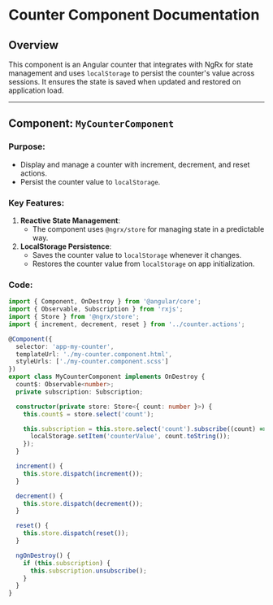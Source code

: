# Counter Component Documentation

## Overview
This component is an Angular counter that integrates with NgRx for state management and uses `localStorage` to persist the counter's value across sessions. It ensures the state is saved when updated and restored on application load.

---

## Component: `MyCounterComponent`

### Purpose:
- Display and manage a counter with increment, decrement, and reset actions.
- Persist the counter value to `localStorage`.

### Key Features:
1. **Reactive State Management**:
   - The component uses `@ngrx/store` for managing state in a predictable way.
2. **LocalStorage Persistence**:
   - Saves the counter value to `localStorage` whenever it changes.
   - Restores the counter value from `localStorage` on app initialization.

### Code:
```typescript
import { Component, OnDestroy } from '@angular/core';
import { Observable, Subscription } from 'rxjs';
import { Store } from '@ngrx/store';
import { increment, decrement, reset } from '../counter.actions';

@Component({
  selector: 'app-my-counter',
  templateUrl: './my-counter.component.html',
  styleUrls: ['./my-counter.component.scss']
})
export class MyCounterComponent implements OnDestroy {
  count$: Observable<number>;
  private subscription: Subscription;

  constructor(private store: Store<{ count: number }>) {
    this.count$ = store.select('count');

    this.subscription = this.store.select('count').subscribe((count) => {
      localStorage.setItem('counterValue', count.toString());
    });
  }

  increment() {
    this.store.dispatch(increment());
  }

  decrement() {
    this.store.dispatch(decrement());
  }

  reset() {
    this.store.dispatch(reset());
  }

  ngOnDestroy() {
    if (this.subscription) {
      this.subscription.unsubscribe();
    }
  }
}




